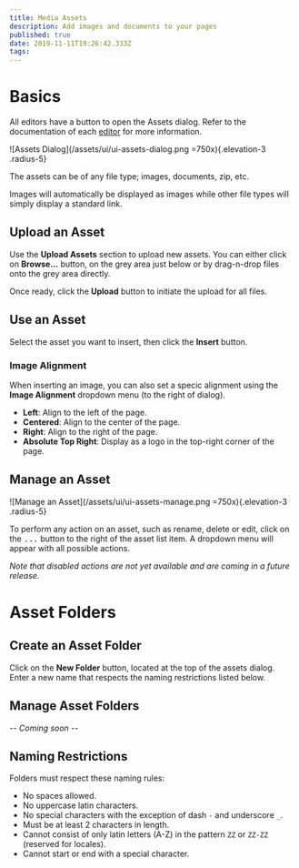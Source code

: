 ```yaml
---
title: Media Assets
description: Add images and documents to your pages
published: true
date: 2019-11-11T19:26:42.333Z
tags: 
---
```


# Basics

All editors have a button to open the Assets dialog. Refer to the documentation of each [editor](/editors) for more information.

![Assets Dialog](/assets/ui/ui-assets-dialog.png =750x){.elevation-3 .radius-5}

The assets can be of any file type; images, documents, zip, etc.

Images will automatically be displayed as images while other file types will simply display a standard link.

## Upload an Asset

Use the **Upload Assets** section to upload new assets. You can either click on **Browse...** button, on the grey area just below or by drag-n-drop files onto the grey area directly.

Once ready, click the **Upload** button to initiate the upload for all files.

## Use an Asset

Select the asset you want to insert, then click the **Insert** button.

### Image Alignment

When inserting an image, you can also set a specic alignment using the **Image Alignment** dropdown menu (to the right of dialog).

- **Left**: Align to the left of the page.
- **Centered**: Align to the center of the page.
- **Right**: Align to the right of the page.
- **Absolute Top Right**: Display as a logo in the top-right corner of the page.

## Manage an Asset

![Manage an Asset](/assets/ui/ui-assets-manage.png =750x){.elevation-3 .radius-5}

To perform any action on an asset, such as rename, delete or edit, click on the <kbd>...</kbd> button to the right of the asset list item. A dropdown menu will appear with all possible actions.

*Note that disabled actions are not yet available and are coming in a future release.*

# Asset Folders

## Create an Asset Folder

Click on the **New Folder** button, located at the top of the assets dialog. Enter a new name that respects the naming restrictions listed below.

## Manage Asset Folders

*-- Coming soon --*

## Naming Restrictions

Folders must respect these naming rules:

- No spaces allowed.
- No uppercase latin characters.
- No special characters with the exception of dash `-` and underscore `_`.
- Must be at least 2 characters in length.
- Cannot consist of only latin letters (A-Z) in the pattern `ZZ` or `ZZ-ZZ` (reserved for locales).
- Cannot start or end with a special character.